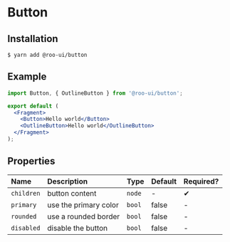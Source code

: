 # Button

<!-- STORY -->

## Installation

```shell
$ yarn add @roo-ui/button
```

## Example

```jsx
import Button, { OutlineButton } from '@roo-ui/button';

export default (
  <Fragment>
    <Button>Hello world</Button>
    <OutlineButton>Hello world</OutlineButton>
  </Fragment>
);
```

## Properties

| Name       | Description           | Type   | Default | Required? |
|:-----------|:----------------------|:-------|:--------|:----------|
| `children` | button content        | `node` | -       | ✔︎         |
| `primary`  | use the primary color | `bool` | false   | -         |
| `rounded`  | use a rounded border  | `bool` | false   | -         |
| `disabled` | disable the button    | `bool` | false   | -         |
